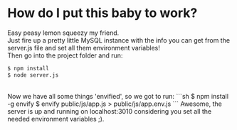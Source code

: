 # How do I put this baby to work?
Easy peasy lemon squeezy my friend.
<br>
Just fire up a pretty little MySQL instance with the info you can get from the server.js file and set all them environment variables!
<br>
Then go into the project folder and run:
```sh
$ npm install
$ node server.js
```
<br>
Now we have all some things 'envified', so we got to run:
```sh
$ npm install -g envify
$ envify public/js/app.js > public/js/app.env.js
```
Awesome, the server is up and running on localhost:3010 considering you set all the needed environment variables ;).
